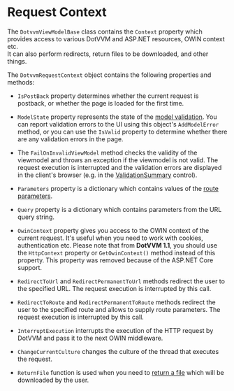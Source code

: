 # Request Context

The `DotvvmViewModelBase` class contains the `Context` property which provides access to various DotVVM and ASP.NET resources, OWIN context etc.  
It can also perform redirects, return files to be downloaded, and other things.

The `DotvvmRequestContext` object contains the following properties and methods:

+ `IsPostBack` property determines whether the current request is postback, or whether the page is loaded for the first time.

+ `ModelState` property represents the state of the [model validation](/docs/tutorials/basics-validation/{branch}). You can report validation errors to the 
UI using this object's `AddModelError` method, or you can use the `IsValid` property to determine whether there are any validation errors in the page.

+ The `FailOnInvalidViewModel` method checks the validity of the viewmodel and throws an exception if the viewmodel is not valid. The request execution is interrupted and the validation errors are displayed in the client's browser (e.g. in the [ValidationSummary](/docs/controls/builtin/ValidationSummary/{branch}) control).

+ `Parameters` property is a dictionary which contains values of the [route parameters](/docs/tutorials/basics-routing/{branch}).

+ `Query` property is a dictionary which contains parameters from the URL query string.

+ `OwinContext` property gives you access to the OWIN context of the current request. It's useful when you need to work with cookies, authentication etc. Please note that from **DotVVM 1.1**, you should use the `HttpContext` property or `GetOwinContext()` method instead of this property. This property was removed because of the ASP.NET Core support.

+ `RedirectToUrl` and `RedirectPermanentToUrl` methods redirect the user to the specified URL. 
The request execution is interrupted by this call.

+ `RedirectToRoute` and `RedirectPermanentToRoute` methods redirect the user to the specified route and allows to supply route parameters. 
The request execution is interrupted by this call. 

+ `InterruptExecution` interrupts the execution of the HTTP request by DotVVM and pass it to the next OWIN middleware.  

+ `ChangeCurrentCulture` changes the culture of the thread that executes the request.

+ `ReturnFile` function is used when you need to [return a file](/docs/tutorials/advanced-returning-files/{branch}) which will be downloaded by the user.
